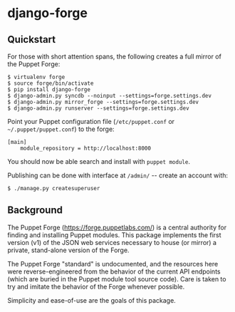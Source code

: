 django-forge
============

Quickstart
----------

For those with short attention spans, the following creates a full mirror of
the Puppet Forge:

    $ virtualenv forge
    $ source forge/bin/activate
    $ pip install django-forge
    $ django-admin.py syncdb --noinput --settings=forge.settings.dev
    $ django-admin.py mirror_forge --settings=forge.settings.dev
    $ django-admin.py runserver --settings=forge.settings.dev

Point your Puppet configuration file (`/etc/puppet.conf` or
`~/.puppet/puppet.conf`) to the forge:

    [main]
        module_repository = http://localhost:8000

You should now be able search and install with `puppet module`.

Publishing can be done with interface at `/admin/` -- create an account
with:

    $ ./manage.py createsuperuser

Background
----------

The Puppet Forge (https://forge.puppetlabs.com/) is a central authority for
finding and installing Puppet modules.  This package implements the first
version (v1) of the JSON web services necessary to house (or mirror) a
private, stand-alone version of the Forge.

The Puppet Forge "standard" is undocumented, and the resources here were
reverse-engineered from the behavior of the current API endpoints (which
are buried in the Puppet module tool source code).  Care is taken to
try and imitate the behavior of the Forge whenever possible.

Simplicity and ease-of-use are the goals of this package.
